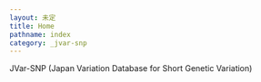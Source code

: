 ```yaml
---
layout: 未定
title: Home
pathname: index
category: _jvar-snp
---
```


<div id="primary">

<div id="page_main">

JVar-SNP (Japan Variation Database for Short Genetic Variation)

</div>

</div>
